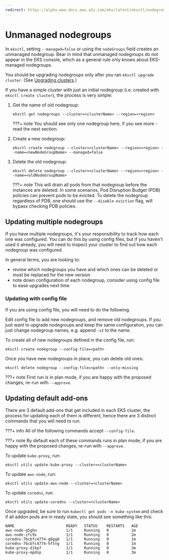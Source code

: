 ```yaml
---
redirect: https://alpha.www.docs.aws.a2z.com/eks/latest/eksctl/nodegroup-unmanaged.html
---
```

# Unmanaged nodegroups

In `eksctl`, setting `--managed=false` or using the `nodeGroups` field creates an unmanaged nodegroup. Bear in mind that
unmanaged nodegroups do not appear in the EKS console, which as a general rule only knows about EKS-managed nodegroups.

You should be upgrading nodegroups only after you ran `eksctl upgrade cluster`.
(See [Upgrading clusters](/usage/cluster-upgrade).)

If you have a simple cluster with just an initial nodegroup (i.e. created with
`eksctl create cluster`), the process is very simple:

1. Get the name of old nodegroup:

    ```shell
    eksctl get nodegroups --cluster=<clusterName> --region=<region>
    ```

    ???+ note
        You should see only one nodegroup here, if you see more - read the next section.

2. Create a new nodegroup:

    ```shell
    eksctl create nodegroup --cluster=<clusterName> --region=<region> --name=<newNodeGroupName> --managed=false
    ```

3. Delete the old nodegroup:

    ```shell
    eksctl delete nodegroup --cluster=<clusterName> --region=<region> --name=<oldNodeGroupName>
    ```

    ???+ note
        This will drain all pods from that nodegroup before the instances are deleted. In some scenarios, Pod Disruption Budget (PDB) policies can prevent pods to be evicted. To delete the nodegroup regardless of PDB, one should use the `--disable-eviction` flag, will bypass checking PDB policies.

## Updating multiple nodegroups

If you have multiple nodegroups, it's your responsibility to track how each one was configured.
You can do this by using config files, but if you haven't used it already, you will need to inspect
your cluster to find out how each nodegroup was configured.

In general terms, you are looking to:

- review which nodegroups you have and which ones can be deleted or must be replaced for the new version
- note down configuration of each nodegroup, consider using config file to ease upgrades next time

### Updating with config file

If you are using config file, you will need to do the following.

Edit config file to add new nodegroups, and remove old nodegroups.
If you just want to upgrade nodegroups and keep the same configuration,
you can just change nodegroup names, e.g. append `-v2` to the name.

To create all of new nodegroups defined in the config file, run:

```
eksctl create nodegroup --config-file=<path>
```

Once you have new nodegroups in place, you can delete old ones:

```
eksctl delete nodegroup --config-file=<path> --only-missing
```

???+ note
    First run is in plan mode, if you are happy with the proposed changes, re-run with `--approve`.

## Updating default add-ons

There are 3 default add-ons that get included in each EKS cluster, the process for updating each of them is different, hence
there are 3 distinct commands that you will need to run.

???+ info
    All of the following commands accept `--config-file`.

???+ note
    By default each of these commands runs in plan mode, if you are happy with the proposed changes, re-run with `--approve`.

To update `kube-proxy`, run:

```
eksctl utils update-kube-proxy --cluster=<clusterName>
```

To update `aws-node`, run:

```
eksctl utils update-aws-node --cluster=<clusterName>
```

To update `coredns`, run:

```
eksctl utils update-coredns --cluster=<clusterName>
```

Once upgraded, be sure to run `kubectl get pods -n kube-system` and check if all addon pods are in ready state, you should see
something like this:

```
NAME                       READY   STATUS    RESTARTS   AGE
aws-node-g5ghn             1/1     Running   0          2m
aws-node-zfc9s             1/1     Running   0          2m
coredns-7bcbfc4774-g6gg8   1/1     Running   0          1m
coredns-7bcbfc4774-hftng   1/1     Running   0          1m
kube-proxy-djkp7           1/1     Running   0          3m
kube-proxy-mpdsp           1/1     Running   0          3m
```
